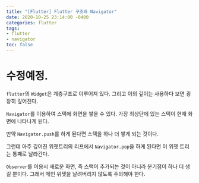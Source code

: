 ```yaml
---
title: "[Flutter] Flutter 구조와 Navigator"
date: 2020-10-25 23:14:00 -0400
categories: flutter
tags:
- flutter
- navigator
toc: false
---
```


# 수정예정.

`flutter`의 `Widget`은 계층구조로 이루어져 있다. 그리고 이의 깊이는 사용하다 보면 굉장히 깊어진다.  

`Navigator`를 이용하여 스택에 화면을 쌓을 수 있다. 
가장 최상단에 있는 스택이 현재 화면에 나타나게 된다. 

만약 `Navigator.push`를 하게 된다면 스택을 하나 더 쌓게 되는 것이다. 

그런데 아주 깊어진 위젯트리의 리프에서 `Navigator.pop`을 하게 된다면 이 위젯 트리는 통째로 날라간다. 

`Observer`를 이용시 새로운 화면, 즉 스택이 추가되는 것이 아니라 분기점이 하나 더 생길 뿐이다.
그래서 메인 위젯을 날려버리지 않도록 주의해야 한다. 
